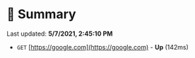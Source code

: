 # 📖 Summary
Last updated: **5/7/2021, 2:45:10 PM**

- `GET` [https://google.com](https://google.com) - **Up** (142ms)
